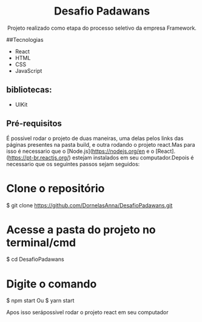 <h1 align="center">Desafio Padawans</h1>

<p align="center">Projeto realizado como etapa do processo seletivo da empresa Framework. </p>

##Tecnologias

* React
* HTML
* CSS
* JavaScript
## bibliotecas:
* UIKit


## Pré-requisitos
  
  É possivel rodar o projeto de duas maneiras, uma delas pelos links das páginas presentes na pasta build,
e outra rodando o projeto react.Mas para isso é necessario que o [Node.js](https://nodejs.org/en e o [React].(https://pt-br.reactjs.org/)
estejam instalados em seu computador.Depois é necessario que os seguintes passos sejam seguidos:

# Clone o repositório
$ git clone <https://github.com/DornelasAnna/DesafioPadawans.git>
# Acesse a pasta do projeto no terminal/cmd
$ cd DesafioPadawans

# Digite o comando 
$ npm start
  Ou
$ yarn start



Apos isso serápossivel rodar o projeto react em seu computador
